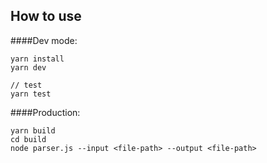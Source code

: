 ## How to use
####Dev mode:
```
yarn install
yarn dev

// test
yarn test
```
####Production:

```
yarn build
cd build
node parser.js --input <file-path> --output <file-path>
```
